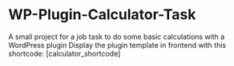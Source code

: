 # WP-Plugin-Calculator-Task
A small project for a job task to do some basic calculations with a WordPress plugin
Display the plugin template in frontend with this shortcode: [calculator_shortcode]
